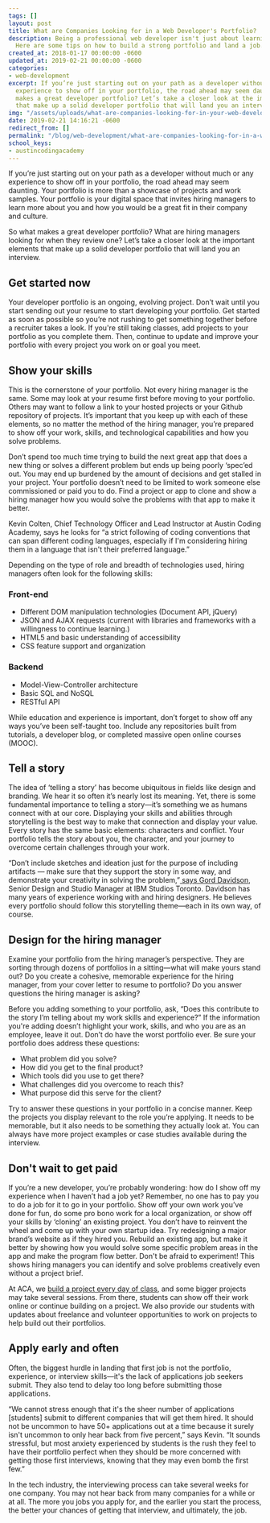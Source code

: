 ```yaml
---
tags: []
layout: post
title: What are Companies Looking for in a Web Developer's Portfolio?
description: Being a professional web developer isn't just about learning to code.
  Here are some tips on how to build a strong portfolio and land a job.
created_at: 2018-01-17 00:00:00 -0600
updated_at: 2019-02-21 00:00:00 -0600
categories:
- web-development
excerpt: If you’re just starting out on your path as a developer without much or any
  experience to show off in your portfolio, the road ahead may seem daunting. So what
  makes a great developer portfolio? Let’s take a closer look at the important elements
  that make up a solid developer portfolio that will land you an interview.
img: "/assets/uploads/what-are-companies-looking-for-in-your-web-developers-portfolio.webp"
date: 2019-02-21 14:16:21 -0600
redirect_from: []
permalink: "/blog/web-development/what-are-companies-looking-for-in-a-web-developers-portfolio/"
school_keys:
- austincodingacademy
---
```

If you’re just starting out on your path as a developer without much or any experience to show off in your portfolio, the road ahead may seem daunting. Your portfolio is more than a showcase of projects and work samples. Your portfolio is your digital space that invites hiring managers to learn more about you and how you would be a great fit in their company and culture.

So what makes a great developer portfolio? What are hiring managers looking for when they review one? Let’s take a closer look at the important elements that make up a solid developer portfolio that will land you an interview.

## Get started now

Your developer portfolio is an ongoing, evolving project. Don’t wait until you start sending out your resume to start developing your portfolio. Get started as soon as possible so you’re not rushing to get something together before a recruiter takes a look. If you're still taking classes, add projects to your portfolio as you complete them. Then, continue to update and improve your portfolio with every project you work on or goal you meet.

## Show your skills

This is the cornerstone of your portfolio. Not every hiring manager is the same. Some may look at your resume first before moving to your portfolio. Others may want to follow a link to your hosted projects or your Github repository of projects. It’s important that you keep up with each of these elements, so no matter the method of the hiring manager, you’re prepared to show off your work, skills, and technological capabilities and how you solve problems.

Don’t spend too much time trying to build the next great app that does a new thing or solves a different problem but ends up being poorly ‘spec’ed out. You may end up burdened by the amount of decisions and get stalled in your project. Your portfolio doesn’t need to be limited to work someone else commissioned or paid you to do. Find a project or app to clone and show a hiring manager how you would solve the problems with that app to make it better.

Kevin Colten, Chief Technology Officer and Lead Instructor at Austin Coding Academy, says he looks for “a strict following of coding conventions that can span different coding languages, especially if I'm considering hiring them in a language that isn't their preferred language.”

Depending on the type of role and breadth of technologies used, hiring managers often look for the following skills:

### Front-end

* Different DOM manipulation technologies (Document API, jQuery)
* JSON and AJAX requests (current with libraries and frameworks with a willingness to continue learning.)
* HTML5 and basic understanding of accessibility
* CSS feature support and organization

### Backend

* Model-View-Controller architecture
* Basic SQL and NoSQL
* RESTful API

While education and experience is important, don’t forget to show off any ways you’ve been self-taught too. Include any repositories built from tutorials, a developer blog, or completed massive open online courses (MOOC).

## Tell a story

The idea of ‘telling a story’ has become ubiquitous in fields like design and branding. We hear it so often it’s nearly lost its meaning. Yet, there is some fundamental importance to telling a story—it’s something we as humans connect with at our core. Displaying your skills and abilities through storytelling is the best way to make that connection and display your value. Every story has the same basic elements: characters and conflict. Your portfolio tells the story about you, the character, and your journey to overcome certain challenges through your work.

“Don’t include sketches and ideation just for the purpose of including artifacts — make sure that they support the story in some way, and demonstrate your creativity in solving the problem,”[ says Gord Davidson](https://medium.com/design-ibm/design-portfolio-tips-and-tricks-from-a-hiring-manager-9bc42e7fcde7), Senior Design and Studio Manager at IBM Studios Toronto. Davidson has many years of experience working with and hiring designers. He believes every portfolio should follow this storytelling theme—each in its own way, of course.

## Design for the hiring manager

Examine your portfolio from the hiring manager’s perspective. They are sorting through dozens of portfolios in a sitting—what will make yours stand out? Do you create a cohesive, memorable experience for the hiring manager, from your cover letter to resume to portfolio? Do you answer questions the hiring manager is asking?

Before you adding something to your portfolio, ask, “Does this contribute to the story I’m telling about my work skills and experience?” If the information you're adding doesn’t highlight your work, skills, and who you are as an employee, leave it out. Don’t do have the worst portfolio ever. Be sure your portfolio does address these questions:

* What problem did you solve?
* How did you get to the final product?
* Which tools did you use to get there?
* What challenges did you overcome to reach this?
* What purpose did this serve for the client?

Try to answer these questions in your portfolio in a concise manner. Keep the projects you display relevant to the role you’re applying. It needs to be memorable, but it also needs to be something they actually look at. You can always have more project examples or case studies available during the interview.

## Don't wait to get paid

If you’re a new developer, you’re probably wondering: how do I show off my experience when I haven’t had a job yet? Remember, no one has to pay you to do a job for it to go in your portfolio. Show off your own work you’ve done for fun, do some pro bono work for a local organization, or show off your skills by ‘cloning’ an existing project. You don’t have to reinvent the wheel and come up with your own startup idea. Try redesigning a major brand’s website as if they hired you. Rebuild an existing app, but make it better by showing how you would solve some specific problem areas in the app and make the program flow better. Don't be afraid to experiment! This shows hiring managers you can identify and solve problems creatively even without a project brief.

At ACA, we [build a project every day of class](https://austincodingacademy.com/courses/), and some bigger projects may take several sessions. From there, students can show off their work online or continue building on a project. We also provide our students with updates about freelance and volunteer opportunities to work on projects to help build out their portfolios.

## Apply early and often

Often, the biggest hurdle in landing that first job is not the portfolio, experience, or interview skills—it's the lack of applications job seekers submit. They also tend to delay too long before submitting those applications.

“We cannot stress enough that it's the sheer number of applications \[students\] submit to different companies that will get them hired. It should not be uncommon to have 50+ applications out at a time because it surely isn't uncommon to only hear back from five percent,” says Kevin. “It sounds stressful, but most anxiety experienced by students is the rush they feel to have their portfolio perfect when they should be more concerned with getting those first interviews, knowing that they may even bomb the first few.”

In the tech industry, the interviewing process can take several weeks for one company. You may not hear back from many companies for a while or at all. The more you jobs you apply for, and the earlier you start the process, the better your chances of getting that interview, and ultimately, the job.